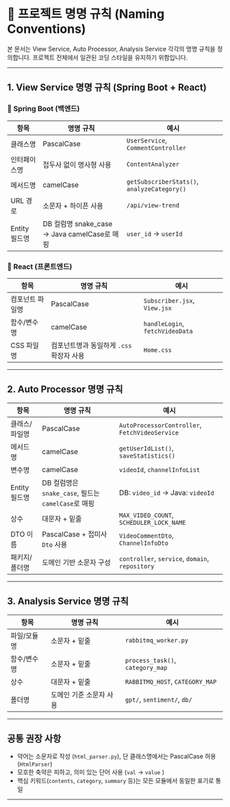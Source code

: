 # 🧾 프로젝트 명명 규칙 (Naming Conventions)

본 문서는 View Service, Auto Processor, Analysis Service 각각의 명명 규칙을 정의합니다. 프로젝트 전체에서 일관된 코딩 스타일을 유지하기 위함입니다.

---

## 1. View Service 명명 규칙 (Spring Boot + React)

### 📌 Spring Boot (백엔드)

| 항목           | 명명 규칙                                       | 예시                              |
|----------------|--------------------------------------------------|-----------------------------------|
| 클래스명       | PascalCase                                       | `UserService`, `CommentController`|
| 인터페이스명   | 접두사 없이 명사형 사용                          | `ContentAnalyzer`                 |
| 메서드명       | camelCase                                        | `getSubscriberStats()`, `analyzeCategory()` |
| URL 경로       | 소문자 + 하이픈 사용                             | `/api/view-trend`                |
| Entity 필드명  | DB 컬럼명 snake_case → Java camelCase로 매핑     | `user_id` → `userId`             |

### 📌 React (프론트엔드)

| 항목             | 명명 규칙                                   | 예시                              |
|------------------|----------------------------------------------|-----------------------------------|
| 컴포넌트 파일명   | PascalCase                                  | `Subscriber.jsx`, `View.jsx`     |
| 함수/변수명       | camelCase                                   | `handleLogin`, `fetchVideoData`  |
| CSS 파일명        | 컴포넌트명과 동일하게 `.css` 확장자 사용   | `Home.css`                       |

---

## 2. Auto Processor 명명 규칙

| 항목           | 명명 규칙                                            | 예시                                      |
|----------------|-----------------------------------------------------|-------------------------------------------|
| 클래스/파일명  | PascalCase                                           | `AutoProcessorController`, `FetchVideoService` |
| 메서드명       | camelCase                                            | `getUserIdList()`, `saveStatistics()`     |
| 변수명         | camelCase                                            | `videoId`, `channelInfoList`              |
| Entity 필드명  | DB 컬럼명은 `snake_case`, 필드는 `camelCase`로 매핑 | DB: `video_id` → Java: `videoId`          |
| 상수           | 대문자 + 밑줄                                        | `MAX_VIDEO_COUNT`, `SCHEDULER_LOCK_NAME`  |
| DTO 이름       | PascalCase + 접미사 `Dto` 사용                       | `VideoCommentDto`, `ChannelInfoDto`       |
| 패키지/폴더명  | 도메인 기반 소문자 구성                             | `controller`, `service`, `domain`, `repository` |

---

## 3. Analysis Service 명명 규칙 

| 항목        | 명명 규칙              | 예시                              |
|-------------|------------------------|-----------------------------------|
| 파일/모듈명 | 소문자 + 밑줄          | `rabbitmq_worker.py`              |
| 함수/변수명 | 소문자 + 밑줄          | `process_task()`, `category_map` |
| 상수        | 대문자 + 밑줄          | `RABBITMQ_HOST`, `CATEGORY_MAP`   |
| 폴더명      | 도메인 기준 소문자 사용 | `gpt/`, `sentiment/`, `db/`       |

---

## 공통 권장 사항

- 약어는 소문자로 작성 (`html_parser.py`), 단 클래스명에서는 PascalCase 허용 (`HtmlParser`)
- 모호한 축약은 피하고, 의미 있는 단어 사용 (`val`  → `value` )
- 핵심 키워드(`contents`, `category`, `summary` 등)는 모든 모듈에서 동일한 표기로 통일

---
